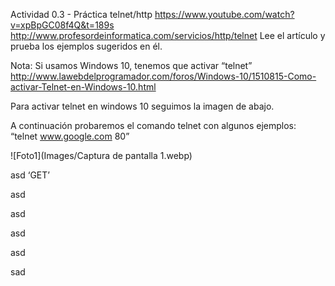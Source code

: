 Actividad 0.3 - Práctica telnet/http
https://www.youtube.com/watch?v=xpBpGC08f4Q&t=189s
http://www.profesordeinformatica.com/servicios/http/telnet
Lee el artículo y prueba los ejemplos sugeridos en él.

Nota: Si usamos Windows 10, tenemos que activar “telnet”
http://www.lawebdelprogramador.com/foros/Windows-10/1510815-Como-activar-Telnet-en-Windows-10.html

Para activar telnet en windows 10 seguimos la imagen de abajo.


A continuación probaremos el comando telnet con algunos ejemplos:
“telnet www.google.com 80”

![Foto1](Images/Captura de pantalla 1.webp)

asd
‘GET’


asd

asd

asd

asd

sad


